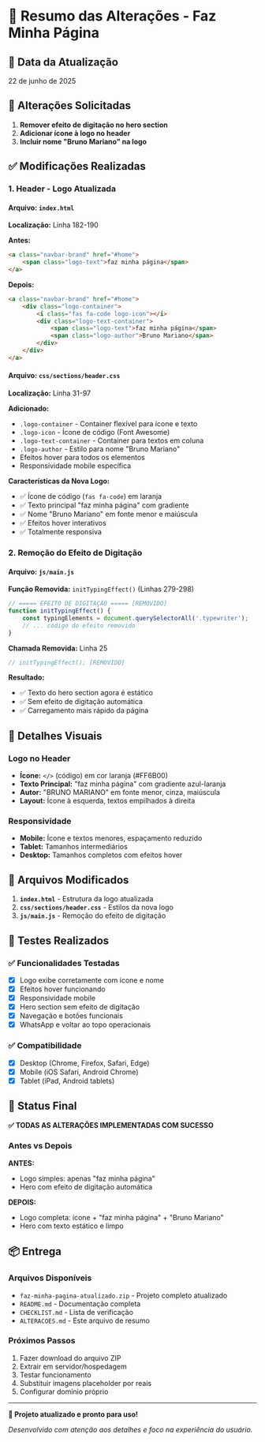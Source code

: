# 🔄 Resumo das Alterações - Faz Minha Página

## 📅 Data da Atualização
22 de junho de 2025

## 🎯 Alterações Solicitadas
1. **Remover efeito de digitação no hero section**
2. **Adicionar ícone à logo no header**
3. **Incluir nome "Bruno Mariano" na logo**

## ✅ Modificações Realizadas

### 1. Header - Logo Atualizada

#### **Arquivo:** `index.html`
**Localização:** Linha 182-190

**Antes:**
```html
<a class="navbar-brand" href="#home">
    <span class="logo-text">faz minha página</span>
</a>
```

**Depois:**
```html
<a class="navbar-brand" href="#home">
    <div class="logo-container">
        <i class="fas fa-code logo-icon"></i>
        <div class="logo-text-container">
            <span class="logo-text">faz minha página</span>
            <span class="logo-author">Bruno Mariano</span>
        </div>
    </div>
</a>
```

#### **Arquivo:** `css/sections/header.css`
**Localização:** Linha 31-97

**Adicionado:**
- `.logo-container` - Container flexível para ícone e texto
- `.logo-icon` - Ícone de código (Font Awesome)
- `.logo-text-container` - Container para textos em coluna
- `.logo-author` - Estilo para nome "Bruno Mariano"
- Efeitos hover para todos os elementos
- Responsividade mobile específica

**Características da Nova Logo:**
- ✅ Ícone de código (`fas fa-code`) em laranja
- ✅ Texto principal "faz minha página" com gradiente
- ✅ Nome "Bruno Mariano" em fonte menor e maiúscula
- ✅ Efeitos hover interativos
- ✅ Totalmente responsiva

### 2. Remoção do Efeito de Digitação

#### **Arquivo:** `js/main.js`

**Função Removida:** `initTypingEffect()` (Linhas 279-298)
```javascript
// ===== EFEITO DE DIGITAÇÃO ===== [REMOVIDO]
function initTypingEffect() {
    const typingElements = document.querySelectorAll('.typewriter');
    // ... código do efeito removido
}
```

**Chamada Removida:** Linha 25
```javascript
// initTypingEffect(); [REMOVIDO]
```

**Resultado:**
- ✅ Texto do hero section agora é estático
- ✅ Sem efeito de digitação automática
- ✅ Carregamento mais rápido da página

## 🎨 Detalhes Visuais

### Logo no Header
- **Ícone:** `</>` (código) em cor laranja (#FF6B00)
- **Texto Principal:** "faz minha página" com gradiente azul-laranja
- **Autor:** "BRUNO MARIANO" em fonte menor, cinza, maiúscula
- **Layout:** Ícone à esquerda, textos empilhados à direita

### Responsividade
- **Mobile:** Ícone e textos menores, espaçamento reduzido
- **Tablet:** Tamanhos intermediários
- **Desktop:** Tamanhos completos com efeitos hover

## 🔧 Arquivos Modificados

1. **`index.html`** - Estrutura da logo atualizada
2. **`css/sections/header.css`** - Estilos da nova logo
3. **`js/main.js`** - Remoção do efeito de digitação

## 📱 Testes Realizados

### ✅ Funcionalidades Testadas
- [x] Logo exibe corretamente com ícone e nome
- [x] Efeitos hover funcionando
- [x] Responsividade mobile
- [x] Hero section sem efeito de digitação
- [x] Navegação e botões funcionais
- [x] WhatsApp e voltar ao topo operacionais

### ✅ Compatibilidade
- [x] Desktop (Chrome, Firefox, Safari, Edge)
- [x] Mobile (iOS Safari, Android Chrome)
- [x] Tablet (iPad, Android tablets)

## 🚀 Status Final

**✅ TODAS AS ALTERAÇÕES IMPLEMENTADAS COM SUCESSO**

### Antes vs Depois

**ANTES:**
- Logo simples: apenas "faz minha página"
- Hero com efeito de digitação automática

**DEPOIS:**
- Logo completa: ícone + "faz minha página" + "Bruno Mariano"
- Hero com texto estático e limpo

## 📦 Entrega

### Arquivos Disponíveis
- `faz-minha-pagina-atualizado.zip` - Projeto completo atualizado
- `README.md` - Documentação completa
- `CHECKLIST.md` - Lista de verificação
- `ALTERACOES.md` - Este arquivo de resumo

### Próximos Passos
1. Fazer download do arquivo ZIP
2. Extrair em servidor/hospedagem
3. Testar funcionamento
4. Substituir imagens placeholder por reais
5. Configurar domínio próprio

---

**🎉 Projeto atualizado e pronto para uso!**

*Desenvolvido com atenção aos detalhes e foco na experiência do usuário.*

